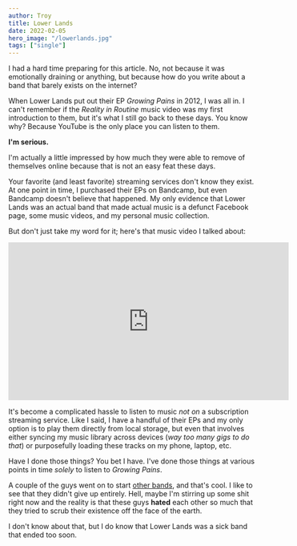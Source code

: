 ```yaml
---
author: Troy
title: Lower Lands
date: 2022-02-05
hero_image: "/lowerlands.jpg"
tags: ["single"]
---
```


I had a hard time preparing for this article. No, not because it was emotionally draining or anything, but because how do you write about a band that barely exists on the internet?

When Lower Lands put out their EP _Growing Pains_ in 2012, I was all in. I can't remember if the _Reality in Routine_ music video was my first introduction to them, but it's what I still go back to these days. You know why? Because YouTube is the only place you can listen to them.

**I'm serious.**

I'm actually a little impressed by how much they were able to remove of themselves online because that is not an easy feat these days.

Your favorite (and least favorite) streaming services don't know they exist. At one point in time, I purchased their EPs on Bandcamp, but even Bandcamp doesn't believe that happened. My only evidence that Lower Lands was an actual band that made actual music is a defunct Facebook page, some music videos, and my personal music collection.

But don't just take my word for it; here's that music video I talked about:

<div class="video-embed"><iframe width="560" height="315" src="https://www.youtube-nocookie.com/embed/q3wWuqr9rYw" title="YouTube video player" loading="lazy" frameborder="0" allow="accelerometer; autoplay; clipboard-write; encrypted-media; gyroscope; picture-in-picture" allowfullscreen></iframe></div>

It's become a complicated hassle to listen to music _not on_ a subscription streaming service. Like I said, I have a handful of their EPs and my only option is to play them directly from local storage, but even that involves either syncing my music library across devices (_way too many gigs to do that_) or purposefully loading these tracks on my phone, laptop, etc.

Have I done those things? You bet I have. I've done those things at various points in time _solely_ to listen to _Growing Pains_.

A couple of the guys went on to start [other bands](https://fizzyblood.bandcamp.com/), and that's cool. I like to see that they didn't give up entirely. Hell, maybe I'm stirring up some shit right now and the reality is that these guys **hated** each other so much that they tried to scrub their existence off the face of the earth.

I don't know about that, but I do know that Lower Lands was a sick band that ended too soon.
